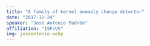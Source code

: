 ```yaml
---
title: "A family of kernel anomaly change detector"
date: "2017-11-24"
speaker: "José Antonio Padrón"
affiliation: "ISP/UV"
img: joseantonio.webp
---
```

